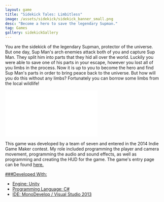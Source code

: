 ```yaml
---
layout: game
title: "Sidekick Tales: Limbitless"
image: /assets/sidekick/sidekick_banner_small.png
desc: "Become a hero to save the legendary Supman."
tag: Games
gallery: sidekickGallery
---
```

You are the sidekick of the legendary Supman, protector of the universe. But one day, Sup Man's arch enemies attack both of you and capture Sup Man. They split him into parts that they hid all over the world. Luckily you were able to save one of his parts in your escape, however you lost all of you limbs in the process. Now it is up to you to become the hero and find Sup Man's parts in order to bring peace back to the universe. But how will you do this without any limbs? Fortunately you can borrow some limbs from the local wildlife!

<div class="video">
	<iframe src="//www.youtube.com/embed/aiNcoj9zleA" frameborder="0" allowfullscreen="1"></iframe>
</div>

This game was developed by a team of seven and entered in the 2014 Indie Game Maker contest. My role included programming the player and camera movement, programming the audio and sound effects, as well as programming and creating the HUD for the game. The game's entry page can be found <a href="http://contest.rpgmakerweb.com/game/view/id/434#.VQ8n-vnF-3g">here.

###Developed With:
* Engine: Unity
* Programming Language: C#
* IDE: MonoDevelop / Visual Studio 2013
